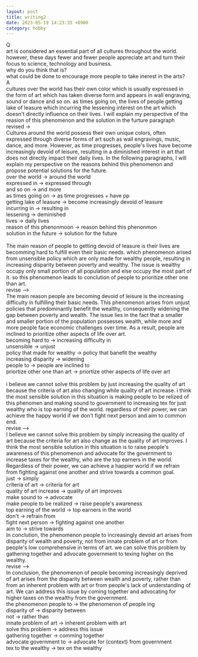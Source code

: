 ```yaml
---
layout: post
title: writing2
date: 2023-05-19 14:23:33 +0900
category: hobby
---
```

Q
<br/>
art is considered an essential part of all cultures throughout the world. however, these days fewer and fewer people appreciate art and turn their focus to science, technology and business.
<br/>
why do you think that is?
<br/>
what could be done to encourage more people to take inerest in the arts?
<br/>
A
<br/>
cultures over the world has their own color which is usually expressed in the form of art which has taken diverse form and appears in wall engraving, sound or dance and so on. as times going on, the lives of people getting lake of leasure which incurring the lessening interest on the art which doesn't directly influence on their lives. I will explain my perspective of the reasion of this phenomenon and the solution in the furture paragraph
<br/>
revised ->
<br/>
Cultures around the world possess their own unique colors, often expressed through diverse forms of art such as wall engravings, music, dance, and more. However, as time progresses, people's lives have become increasingly devoid of leisure, resulting in a diminished interest in art that does not directly impact their daily lives. In the following paragraphs, I will explain my perspective on the reasons behind this phenomenon and propose potential solutions for the future.
<br/>
over the world -> around the world
<br/>
expressed in -> expressed through
<br/>
and so on -> and more
<br/>
as times going on -> as time progresses + have pp
<br/>
getting lake of leasure -> become increasingly devoid of leasure
<br/>
incurring in -> resulting in
<br/>
lessening -> deminished
<br/>
lives -> daily lives
<br/>
reason of this phenonmoon -> reason behind this phenonmon
<br/>
solution in the future -> solution for the future
<br/>
<br/>
The main reason of people to getting devoid of leasure is their lives are becomming hard to fulfill even their basic needs. which phenomenon arised from unsensible policy which are only made for wealthy people, resulting in increasing disparity between poverty and wealthy. The issue is wealthy occupy only small portion of all population and else occupy the most part of it. so this phenomenon leads to conclution of people to prioritize other one than art.
<br/>
revise -->
<br/>
The main reason people are becoming devoid of leisure is the increasing difficulty in fulfilling their basic needs. This phenomenon arises from unjust policies that predominantly benefit the wealthy, consequently widening the gap between poverty and wealth. The issue lies in the fact that a smaller and smaller portion of the population possesses wealth, while more and more people face economic challenges over time. As a result, people are inclined to prioritize other aspects of life over art.
<br/>
becoming hard to -> increasing difficulty in
<br/>
unsensible -> unjust
<br/>
policy that made for wealthy -> policy that banefit the wealthy
<br/>
increasing disparity -> widening
<br/>
people to -> people are inclined to
<br/>
priortize other one than art -> priortize other aspects of life over art
<br/>
<br/>
i believe we cannot solve this problem by just increasing the quality of art because the criteria of art also changing while quality of art increase. i think the most sensible solution in this situation is making people to be relized of this phenomen and making sound to government to increasing tex for just wealthy who is top earning of the world. regardless of their power, we can achieve the happy world if we don't fight next person and aim to common end.
<br/>
revise -->
<br/>
I believe we cannot solve this problem by simply increasing the quality of art because the criteria for art also change as the quality of art improves. I think the most sensible solution in this situation is to raise people's awareness of this phenomenon and advocate for the government to increase taxes for the wealthy, who are the top earners in the world. Regardless of their power, we can achieve a happier world if we refrain from fighting against one another and strive towards a common goal.
<br/>
just -> simply
<br/>
criteria of art -> criteria for art
<br/>
quality of art increase -> quality of art improves
<br/>
make sound to -> advocate
<br/>
make people to be realized -> raise people's awareness
<br/>
top earning of the world -> top earners in the world
<br/>
don't -> refrain from
<br/>
fight next person -> fighting against one another
<br/>
aim to -> strive towards
<br/>
In conclution, the phenomenon people to increasingly devoid art arises from disparity of wealth and poverty, not from innate problem of art or from people's low comprehensive in terms of art. we can solve this problem by gathering together and advocate government to texing higher on the wealthy.
<br/>
revise -->
<br/>
In conclusion, the phenomenon of people becoming increasingly deprived of art arises from the disparity between wealth and poverty, rather than from an inherent problem with art or from people's lack of understanding of art. We can address this issue by coming together and advocating for higher taxes on the wealthy from the government.
<br/>
the phenomenon people to -> the phenomenon of people ing
<br/>
disparity of -> disparity between
<br/>
not -> rather than
<br/>
innate problem of art -> inherent problem with art
<br/>
solve this problem -> address this issue
<br/>
gathering together -> comming together
<br/>
advocate government to -> advocate for (context) from government
<br/>
tex to the wealthy -> tex on the wealthy
